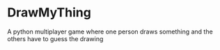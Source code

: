 # DrawMyThing
A python multiplayer game where one person draws something and the others have to guess the drawing